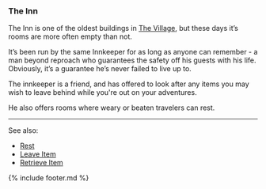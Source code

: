 ### The Inn
The Inn is one of the oldest buildings in [The Village](../village_square/index.md), but these days it’s rooms are more often empty than not.

It’s been run by the same Innkeeper for as long as anyone can remember - a man beyond reproach who guarantees the
  safety off his guests with his life. Obviously, it’s a guarantee he’s never failed to live up to.

The innkeeper is a friend, and has offered to look after any items you may wish to leave behind while you're out on
  your adventures.

He also offers rooms where weary or beaten travelers can rest.

---

See also:
 - [Rest](rest.md)
 - [Leave Item](leave_item.md)
 - [Retrieve Item](retrieve_item.md)

{% include footer.md %}